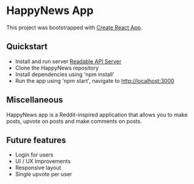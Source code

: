 # HappyNews App

This project was bootstrapped with [Create React App](https://github.com/facebookincubator/create-react-app).

## Quickstart

* Install and run server [Readable API Server](https://github.com/udacity/reactnd-project-readable-starter)
* Clone the HappyNews repository
* Install dependencies using 'npm install'
* Run the app using 'npm start', navigate to [http://localhost:3000](http://localhost:3000)

## Miscellaneous

HappyNews app is a Reddit-inspired application that allows you to make posts, upvote on posts and make comments on posts.

## Future features
* Login for users
* UI / UX Improvements
* Responsive layout
* Single upvote per user
